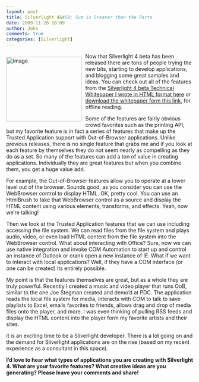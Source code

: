 ```yaml
---
layout: post
title: Silverlight 4&#58; Sum is Greater than the Parts
date: 2009-11-28 18:09
author: John
comments: true
categories: [Silverlight]
---
```

<p><img style="border-bottom: 0px; border-left: 0px; margin: 10px 10px 10px 0px; display: inline; border-top: 0px; border-right: 0px" title="image" border="0" alt="image" align="left" src="http://images.johnpapa.net/wp-content/uploads/files/media/image/WindowsLiveWriter/Silverlight4SumisGreaterthantheParts_D53A/image_3.png" width="203" height="173" /> Now that Silverlight 4 beta has been released there are tons of people trying the new bits, starting to develop applications, and blogging some great samples and ideas. You can check out all of the features from the <a href="http://channel9.msdn.com/learn/courses/Silverlight4/Overview/Overview/Default.aspx?wa=wsignin1.0">Silverlight 4 beta Technical Whitepaper I wrote in HTML format here</a> or <a href="http://ecn.channel9.msdn.com/o9/learn/Silverlight4/Labs/Overview/WhatsNewInSilverlight4.docx">download the whitepaper form this link</a>, for offline reading.</p>  <p>Some of the features are fairly obvious crowd favorites such as the printing API, but my favorite feature is in fact a series of features that make up the Trusted Application support with Out-of-Browser applications. Unlike previous releases, there is no single feature that grabs me and if you look at each feature by themselves they do not seem nearly as compelling as they do as a set. So many of the features can add a ton of value in creating applications. Individually they are great features but when you combine them, you get a huge value add.</p>  <p>For example, the Out-of-Browser features allow you to operate at a lower level out of the browser. Sounds good, as you consider you can use the WebBrowser control to display HTML. OK, pretty cool. You can use an HtmlBrush to take that WebBrowser control as a source and display the HTML content using various elements, transforms, and effects. Yeah, now we’re talking!</p>  <p>Then we look at the Trusted Application features that we can use including accessing the file system. We can read files from the file system and plays audio, video, or even load HTML content from the file system into the WebBrowser control. What about interacting with Office? Sure, now we can use native integration and invoke COM Automation to start up and control an instance of Outlook or crank open a new instance of IE. What if we want to interact with local applications? Well, if they have a COM interface (or one can be created) its entirely possible. </p>  <p>My point is that the features themselves are great, but as a whole they are truly powerful. Recently I created a music and video player that runs OoB, similar to the one Joe Stegman created and demo’d at PDC. The application reads the local file system for media, interacts with COM to talk to save playlists to Excel, emails favorites to friends, allows drag and drop of media files onto the player, and more. i was even thinking of pulling RSS feeds and display the HTML content into the player form my favorite artists and their sites.</p>  <p>it is an exciting time to be a Silverlight developer. There is a lot going on and the demand for Silverlight applications are on the rise (based on my recent experience as a consultant in this space). </p>  <p><strong>I’d love to hear what types of applications you are creating with Silverlight 4. What are your favorite features? What creative ideas are you generating? Please leave your comments and share!</strong></p>

